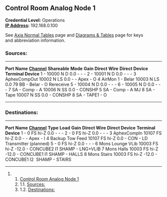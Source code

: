 Control Room Analog Node 1 
--------------------------

**Credential Level:** Operations\
 [**IP
Address**](https://wiki.wmfo.org/index.php?title=Operations/Diagrams_%26_Tables/IP_Address_Space "IP Address Space")**:**
192.168.0.100

See [Axia Normal
Tables](https://wiki.wmfo.org/index.php?title=Operations/Diagrams_%26_Tables/Axia_Normal_Tables "Axia Normal Tables") page
and [Diagrams &
Tables](https://wiki.wmfo.org/index.php?title=Operations/Diagrams_%26_Tables "Diagrams & Tables")
page for keys and abbreviation information.

### Sources: 

  ---------- ------------------ ------------------------------------------------------------------------------------------------------------------------- --------------- ---------- ---------- ----------------- ------------------- ---------------------
  **Port**   **Name**           [**Channel**](https://wiki.wmfo.org/index.php?title=Operations/Diagrams_%26_Tables/LW_Address_Space "LW Address Space")   **Shareable**   **Mode**   **Gain**   **Direct Wire**   **Direct Device**   **Terminal Device**
  1          -                  10000                                                                                                                     N               D          0.0        -                 -                   -
  2          -                  10001                                                                                                                     N               D          0.0        -                 -                   -
  3          AphexCompOut       10002                                                                                                                     N               LS         0.0        -                 -                   Apex - O
  4          AirMon 1 - Belar   10003                                                                                                                     N               LS         0.0        79                BB - Belar - O      Rereceive
  5          -                  10004                                                                                                                     N               D          0.0        -                 -                   -
  6          -                  10005                                                                                                                     N               D          0.0        -                 -                   -
  7          SA - Comp - A      10006                                                                                                                     N               SS         0.0        -                 CONSHP 5            SA - Comp - A MJ
  8          SA - Tape          10007                                                                                                                     N               SS         0.0        -                 CONSHP 8            SA - TAPE1 - O
  ---------- ------------------ ------------------------------------------------------------------------------------------------------------------------- --------------- ---------- ---------- ----------------- ------------------- ---------------------

### Destinations: 

  ---------- ------------------ ------------------------------------------------------------------------------------------------------------------------- ---------- ---------- ---------- ----------------- ------------------- -----------------------
  **Port**   **Name**           [**Channel**](https://wiki.wmfo.org/index.php?title=Operations/Diagrams_%26_Tables/LW_Address_Space "LW Address Space")   **Type**   **Load**   **Gain**   **Direct Wire**   **Direct Device**   **Terminal Device**
  1          -                  0                                                                                                                         FS         hi-Z       0.0        -                 -                   -
  2          -                  0                                                                                                                         FS         hi-Z       0.0        -                 -                   -
  3          AphexCompIn        10107                                                                                                                     FS         hi-Z       0.0        -                 -                   Apex - I
  4          Backup Tow Feed    10107                                                                                                                     FS         hi-Z       0.0        -                 CON - LD            Transmitter (planned)
  5          -                  0                                                                                                                         FS         hi-Z       0.0        -                 -                   -
  6          Mons Lounge VLib   10003                                                                                                                     FS         hi-Z       -12.0      -                 CONCUBE2 I1         SHAMP - LNG+VLIB
  7          Mons Halls         10003                                                                                                                     FS         hi-Z       -12.0      -                 CONCUBE1 I1         SHAMP - HALLS
  8          Mons Stairs        10003                                                                                                                     FS         hi-Z       -12.0      -                 CONCUBE1 I2          SHAMP - STAIRS
  ---------- ------------------ ------------------------------------------------------------------------------------------------------------------------- ---------- ---------- ---------- ----------------- ------------------- -----------------------

1.  1. [Control Room Analog Node 1](#Control_Room_Analog_Node_1)
    1.  1.1. [Sources:](#Sources:)
    2.  1.2. [Destinations:](#Destinations:)


